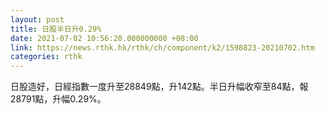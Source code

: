 ```yaml
---
layout: post
title: 日股半日升0.29%
date: 2021-07-02 10:56:20.000000000 +08:00
link: https://news.rthk.hk/rthk/ch/component/k2/1598823-20210702.htm
categories: rthk
---
```


日股造好，日經指數一度升至28849點，升142點。半日升幅收窄至84點，報28791點，升幅0.29%。
